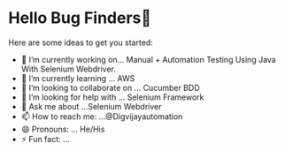 # Hello Bug Finders👋


Here are some ideas to get you started:

- 🔭 I’m currently working on... Manual + Automation Testing Using Java With Selenium Webdriver.
- 🌱 I’m currently learning ... AWS
- 👯 I’m looking to collaborate on ... Cucumber BDD
- 🤔 I’m looking for help with ... Selenium Framework
- 💬 Ask me about ...Selenium Webdriver
- 📫 How to reach me: ...@Digvijayautomation
- 😄 Pronouns: ... He/His
- ⚡ Fun fact: ...
